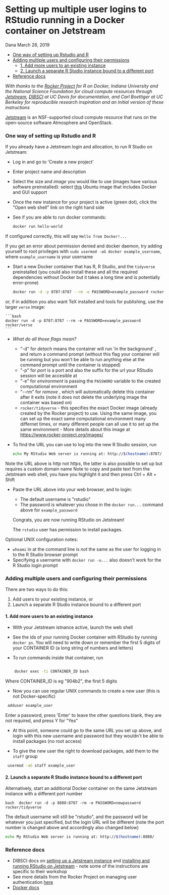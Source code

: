 Setting up multiple user logins to RStudio running in a Docker container on Jetstream
================
Dana
March 28, 2019

-   [One way of setting up Rstudio and R](#one-way-of-setting-up-rstudio-and-r)
-   [Adding multiple users and configuring their permissions](#adding-multiple-users-and-configuring-their-permissions)
    -   [1. Add more users to an existing instance](#add-more-users-to-an-existing-instance)
    -   [2. Launch a separate R Studio instance bound to a different port](#launch-a-separate-r-studio-instance-bound-to-a-different-port)
-   [Reference docs](#reference-docs)

*With thanks to the [Rocker Project](https://www.rocker-project.org/) for R on Docker, Indiana University and the National Science Foundation for cloud compute resources through [Jetstream](https://jetstream-cloud.org/), [DIBSCI](http://ivory.idyll.org/dibsi/2018/WHO.html) at UC Davis for documentation, and Carl Boettiger at UC Berkeley for reproducible research inspiration and an initial version of these instructions*

[Jetstream](https://jetstream-cloud.org/) is an NSF-supported cloud compute resource that runs on the open-source software Atmosphere and OpenStack.

### One way of setting up Rstudio and R

If you already have a Jetstream login and allocation, to run R Studio on Jetstream:

-   Log in and go to 'Create a new project'
-   Enter project name and description
-   Select the size and *image* you would like to use (images have various software preinstalled): select [this](https://use.jetstream-cloud.org/application/images/107) Ubuntu image that includes Docker and GUI support
-   Once the new instance for your project is active (green dot), click the "Open web shell" link on the right hand side
-   See if you are able to run docker commands:

    ``` bash
    docker run hello-world
    ```

If configured correctly, this will say `Hello from Docker!...`

If you get an error about permission denied and docker daemon, try adding yourself to root privileges with `sudo usermod -aG docker example_username`, where `example_username` is your username

-   Start a new Docker container that has R, R Studio, and the `tidyverse` preinstalled (you could also install these and all the required dependencies without Docker but it takes a long time and is potentially error-prone)

    ``` bash
    docker run -d -p 8787:8787 --rm -e PASSWORD=example_password rocker/tidyverse
    ```

or, if in addition you also want TeX installed and tools for publishing, use the larger `verse` image:

    ```bash
    docker run -d -p 8787:8787 --rm -e PASSWORD=example_password rocker/verse
    ```

-   *What do all those flags mean?*

    -   "-d" for *detach* means the container will run 'in the background' , and return a command prompt (without this flag your container will be running but you won't be able to run anything else at the command prompt until the container is stopped)
    -   "-p" for *port* is a port and also the suffix for the url your RStudio session will be accesible at
    -   "-e" for *environment* is passing the `PASSWORD` variable to the created computational environment
    -   "--rm" for *remove* , which will automatically delete this container after it exits (note it does not delete the underlying image the container was based on)
    -   `rocker/tidyverse` - this specifies the exact Docker image (already created by the Rocker project) to use. Using the same image, you can set up the exact same computational environment many differnet times, or many different people can all use it to set up the same environment - More details about this image at <https://www.rocker-project.org/images/>

-   To find the URL you can use to log into the new R Studio session, run

    ``` bash
    echo My RStudio Web server is running at: http://$(hostname):8787/
    ```

Note the URL above is *http* not *https*, the latter is also possible to set up but requires a custom domain name Note to copy and paste text from the Jetstream web shell, you have you highlight it and then press Ctrl + Alt + Shift

-   Paste the URL above into your web browser, and to login:

    -   The default username is "rstudio"
    -   The password is whatever you chose in the `docker run...` command above for `example_password`

    Congrats, you are now running RStudio on Jetstream!

    The `rstudio` user has permission to install packages.

Optional UNIX configuration notes:

-   `whoami` in at the command line is *not* the same as the user for logging in to the R Studio browser prompt
-   Specifying a username with `docker run -u...` also doesn't work for the R Studio login prompt

### Adding multiple users and configuring their permissions

There are two ways to do this:

1.  Add users to your existing instance, or
2.  Launch a separate R Studio instance bound to a different port

#### 1. Add more users to an existing instance

-   With your Jetstream istnance active, launch the web shell
-   See the ids of your running Docker container with RStudio by running `docker ps`. You will need to write down or remember the first 5 digits of your CONTAINER ID (a long string of numbers and letters)

-   To run commands inside that container, run

``` bash

    docker exec -ti CONTAINER_ID bash
```

Where CONTAINER\_ID is eg "904b2", the first 5 digits

-   Now you can use regular UNIX commands to create a new user (this is not Docker-specific)

``` bash
 adduser example_user
```

Enter a password, press 'Enter' to leave the other questions blank, they are not required, and press Y for "Yes"

-   At this point, someone could go to the same URL you set up above, and login with this new username and password but they wouldn't be able to install packages (no root access)

-   To give the new user the right to download packages, add them to the `staff` group

``` bash
 usermod -aG staff example_user
```

#### 2. Launch a separate R Studio instance bound to a different port

Alternatively, start an additional Docker container on the same Jetstream instance with a different port number

`bash  docker run -d -p 8888:8787 -rm -e PASSWORD=newpassword rocker/tidyverse`

The default username will still be "rstudio", and the password will be whatever you just specified, but the login URL will be different (note the port number is changed above and accordingly also changed below)

``` bash
echo My RStudio Web server is running at: http://$(hostname):8888/
```

### Reference docs

-   DIBSCI docs on [setting up a Jetstream instance](https://angus.readthedocs.io/en/2018/jetstream/boot.html) and [installing and running RStudio on Jetstream](https://angus.readthedocs.io/en/2018/visualizing-blast-scores-with-RStudio.html#installing-and-running-rstudio-on-jetstream) - note some of the instructions are specific to their workshop
-   See more details from the Rocker Project on managing user authentication [here](https://www.rocker-project.org/use/managing_users/)
-   [Docker docs](https://docs.docker.com/)
